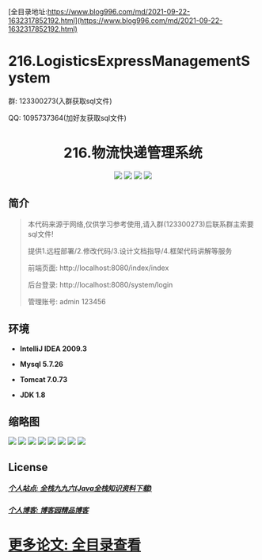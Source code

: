 [全目录地址:https://www.blog996.com/md/2021-09-22-1632317852192.html](https://www.blog996.com/md/2021-09-22-1632317852192.html)
# 216.LogisticsExpressManagementSystem

<p>群: 123300273(入群获取sql文件)</p>
<p>QQ: 1095737364(加好友获取sql文件)</p>

<p><h1 align="center">216.物流快递管理系统</h1></p>

<p align="center">
	<img src="https://img.shields.io/badge/jdk-1.8-orange.svg"/>
    <img src="https://img.shields.io/badge/spring-5.x-lightgrey.svg"/>
    <img src="https://img.shields.io/badge/springmvc-3.x-blue.svg"/>
    <img src="https://img.shields.io/badge/mybatis-5.x-yellow.svg"/>
</p>

## 简介


> 本代码来源于网络,仅供学习参考使用,请入群(123300273)后联系群主索要sql文件!
>
> 提供1.远程部署/2.修改代码/3.设计文档指导/4.框架代码讲解等服务
>
> 前端页面: http://localhost:8080/index/index
> 
> 后台登录: http://localhost:8080/system/login
> 
> 管理账号: admin  123456


## 环境

- <b>IntelliJ IDEA 2009.3</b>

- <b>Mysql 5.7.26</b>

- <b>Tomcat 7.0.73</b>

- <b>JDK 1.8</b>




## 缩略图

![](https://img2023.cnblogs.com/blog/588112/202302/588112-20230219112049419-1765000634.png)
![](https://img2023.cnblogs.com/blog/588112/202302/588112-20230219112057618-2109906000.png)
![](https://img2023.cnblogs.com/blog/588112/202302/588112-20230219112101949-600647158.png)
![](https://img2023.cnblogs.com/blog/588112/202302/588112-20230219112106916-424445269.png)
![](https://img2023.cnblogs.com/blog/588112/202302/588112-20230219112112807-1868578087.png)
![](https://img2023.cnblogs.com/blog/588112/202302/588112-20230219112117454-242992340.png)
![](https://img2023.cnblogs.com/blog/588112/202302/588112-20230219112121608-1193941460.png)
![](https://img2023.cnblogs.com/blog/588112/202302/588112-20230219112127996-849481042.png)


## License

##### [个人站点: 全栈九九六(Java全栈知识资料下载)](https://www.blog996.com/)
##### [个人博客: 博客园精品博客](https://www.cnblogs.com/yysbolg/)
# [更多论文: 全目录查看](https://www.blog996.com/md/2021-09-22-1632317852192.html)





